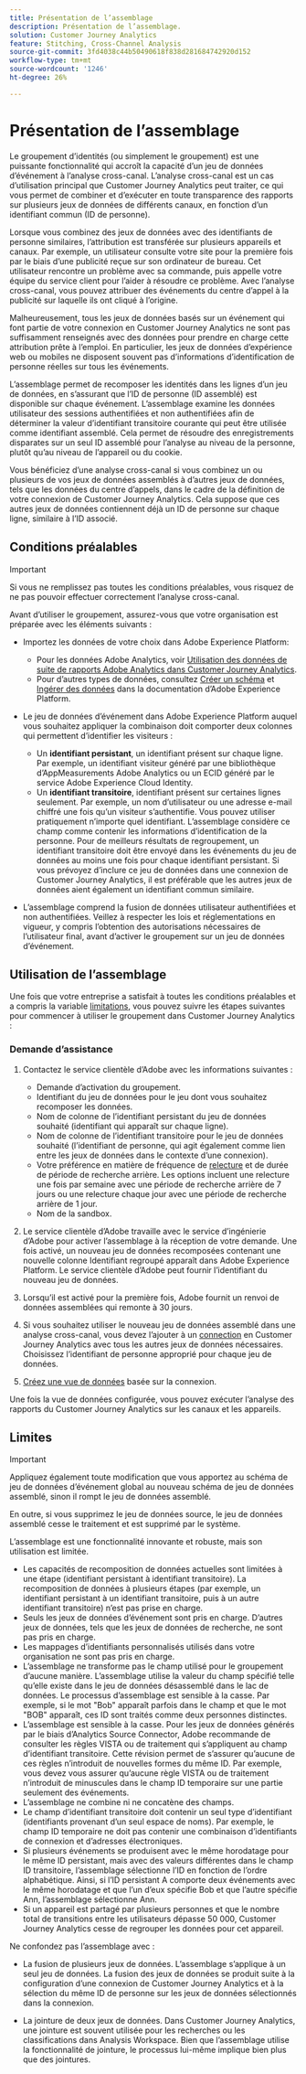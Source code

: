 ```yaml
---
title: Présentation de l’assemblage
description: Présentation de l’assemblage.
solution: Customer Journey Analytics
feature: Stitching, Cross-Channel Analysis
source-git-commit: 3fd4038c44b50490618f838d281684742920d152
workflow-type: tm+mt
source-wordcount: '1246'
ht-degree: 26%

---
```


# Présentation de l’assemblage

Le groupement d’identités (ou simplement le groupement) est une puissante fonctionnalité qui accroît la capacité d’un jeu de données d’événement à l’analyse cross-canal. L’analyse cross-canal est un cas d’utilisation principal que Customer Journey Analytics peut traiter, ce qui vous permet de combiner et d’exécuter en toute transparence des rapports sur plusieurs jeux de données de différents canaux, en fonction d’un identifiant commun (ID de personne).

Lorsque vous combinez des jeux de données avec des identifiants de personne similaires, l’attribution est transférée sur plusieurs appareils et canaux. Par exemple, un utilisateur consulte votre site pour la première fois par le biais d’une publicité reçue sur son ordinateur de bureau. Cet utilisateur rencontre un problème avec sa commande, puis appelle votre équipe du service client pour l’aider à résoudre ce problème. Avec l’analyse cross-canal, vous pouvez attribuer des événements du centre d’appel à la publicité sur laquelle ils ont cliqué à l’origine.

Malheureusement, tous les jeux de données basés sur un événement qui font partie de votre connexion en Customer Journey Analytics ne sont pas suffisamment renseignés avec des données pour prendre en charge cette attribution prête à l’emploi. En particulier, les jeux de données d’expérience web ou mobiles ne disposent souvent pas d’informations d’identification de personne réelles sur tous les événements.

L’assemblage permet de recomposer les identités dans les lignes d’un jeu de données, en s’assurant que l’ID de personne (ID assemblé) est disponible sur chaque événement. L’assemblage examine les données utilisateur des sessions authentifiées et non authentifiées afin de déterminer la valeur d’identifiant transitoire courante qui peut être utilisée comme identifiant assemblé. Cela permet de résoudre des enregistrements disparates sur un seul ID assemblé pour l’analyse au niveau de la personne, plutôt qu’au niveau de l’appareil ou du cookie.

Vous bénéficiez d’une analyse cross-canal si vous combinez un ou plusieurs de vos jeux de données assemblés à d’autres jeux de données, tels que les données du centre d’appels, dans le cadre de la définition de votre connexion de Customer Journey Analytics. Cela suppose que ces autres jeux de données contiennent déjà un ID de personne sur chaque ligne, similaire à l’ID associé.


## Conditions préalables

>[!IMPORTANT]
>
>Si vous ne remplissez pas toutes les conditions préalables, vous risquez de ne pas pouvoir effectuer correctement l’analyse cross-canal.

Avant d’utiliser le groupement, assurez-vous que votre organisation est préparée avec les éléments suivants :

* Importez les données de votre choix dans Adobe Experience Platform:

   * Pour les données Adobe Analytics, voir [Utilisation des données de suite de rapports Adobe Analytics dans Customer Journey Analytics](/help/getting-started/aa-vs-cja/aa-data-in-cja.md).
   * Pour d’autres types de données, consultez [Créer un schéma](https://experienceleague.adobe.com/docs/experience-platform/xdm/tutorials/create-schema-ui.html?lang=fr) et [Ingérer des données](https://experienceleague.adobe.com/docs/experience-platform/ingestion/home.html?lang=fr) dans la documentation d’Adobe Experience Platform.

* Le jeu de données d’événement dans Adobe Experience Platform auquel vous souhaitez appliquer la combinaison doit comporter deux colonnes qui permettent d’identifier les visiteurs :

   * Un **identifiant persistant**, un identifiant présent sur chaque ligne. Par exemple, un identifiant visiteur généré par une bibliothèque d’AppMeasurements Adobe Analytics ou un ECID généré par le service Adobe Experience Cloud Identity.
   * Un **identifiant transitoire**, identifiant présent sur certaines lignes seulement. Par exemple, un nom d’utilisateur ou une adresse e-mail chiffré une fois qu’un visiteur s’authentifie. Vous pouvez utiliser pratiquement n’importe quel identifiant. L’assemblage considère ce champ comme contenir les informations d’identification de la personne. Pour de meilleurs résultats de regroupement, un identifiant transitoire doit être envoyé dans les événements du jeu de données au moins une fois pour chaque identifiant persistant.
Si vous prévoyez d’inclure ce jeu de données dans une connexion de Customer Journey Analytics, il est préférable que les autres jeux de données aient également un identifiant commun similaire.

* L’assemblage comprend la fusion de données utilisateur authentifiées et non authentifiées. Veillez à respecter les lois et réglementations en vigueur, y compris l’obtention des autorisations nécessaires de l’utilisateur final, avant d’activer le groupement sur un jeu de données d’événement.


## Utilisation de l’assemblage

Une fois que votre entreprise a satisfait à toutes les conditions préalables et a compris la variable [limitations](#limitations), vous pouvez suivre les étapes suivantes pour commencer à utiliser le groupement dans Customer Journey Analytics :

### Demande d’assistance

1. Contactez le service clientèle d’Adobe avec les informations suivantes :

   * Demande d’activation du groupement.
   * Identifiant du jeu de données pour le jeu dont vous souhaitez recomposer les données.
   * Nom de colonne de l’identifiant persistant du jeu de données souhaité (identifiant qui apparaît sur chaque ligne).
   * Nom de colonne de l’identifiant transitoire pour le jeu de données souhaité (l’identifiant de personne, qui agit également comme lien entre les jeux de données dans le contexte d’une connexion).
   * Votre préférence en matière de fréquence de [relecture](explained.md) et de durée de période de recherche arrière. Les options incluent une relecture une fois par semaine avec une période de recherche arrière de 7 jours ou une relecture chaque jour avec une période de recherche arrière de 1 jour.
   * Nom de la sandbox.


2. Le service clientèle d’Adobe travaille avec le service d’ingénierie d’Adobe pour activer l’assemblage à la réception de votre demande. Une fois activé, un nouveau jeu de données recomposées contenant une nouvelle colonne Identifiant regroupé apparaît dans Adobe Experience Platform. Le service clientèle d’Adobe peut fournir l’identifiant du nouveau jeu de données.

3. Lorsqu’il est activé pour la première fois, Adobe fournit un renvoi de données assemblées qui remonte à 30 jours.

4. Si vous souhaitez utiliser le nouveau jeu de données assemblé dans une analyse cross-canal, vous devez l’ajouter à un [connection](../connections/overview.md) en Customer Journey Analytics avec tous les autres jeux de données nécessaires. Choisissez l’identifiant de personne approprié pour chaque jeu de données.

5. [Créez une vue de données](/help/data-views/create-dataview.md) basée sur la connexion.

<!-- To do: Paragraph on backfill once product and marketing determine the best way forward. -->

Une fois la vue de données configurée, vous pouvez exécuter l’analyse des rapports du Customer Journey Analytics sur les canaux et les appareils.

<!-- Uncomment once stitching UI is available (for limited testing)..

### Do It Yourself

|Positive|[!BADGE New Feature]{type=Positive before-title="false"}|

{{release-limited-testing-section}}

Alternatively, you can set up and use stitching through the Customer Journey Analytics user interface:

1. Go to the [Create and manage stitched datasets](stitching-ui.md) and follow steps to rekey your dataset.

2. [Create a connection](/help/connections/create-connection.md) in Customer Journey Analytics using the newly generated dataset and any other datasets that you want to include. Choose the correct person ID for each dataset.

3. [Create a connection](/help/connections/create-connection.md) in Customer Journey Analytics using the newly generated dataset and any other datasets that you want to include. Choose the correct person ID for each dataset.
   
4. [Create a data view](/help/data-views/create-dataview.md) based on the connection.

Once the data view is set up, the cross-channel analysis in Customer Journey Analytics is just like any other analysis in Customer Journey Analytics, except now the data operates across channels and devices.

-->


## Limites

>[!IMPORTANT]
>
>Appliquez également toute modification que vous apportez au schéma de jeu de données d’événement global au nouveau schéma de jeu de données assemblé, sinon il rompt le jeu de données assemblé.
>
>En outre, si vous supprimez le jeu de données source, le jeu de données assemblé cesse le traitement et est supprimé par le système.

L’assemblage est une fonctionnalité innovante et robuste, mais son utilisation est limitée.

* Les capacités de recomposition de données actuelles sont limitées à une étape (identifiant persistant à identifiant transitoire). La recomposition de données à plusieurs étapes (par exemple, un identifiant persistant à un identifiant transitoire, puis à un autre identifiant transitoire) n’est pas prise en charge.
* Seuls les jeux de données dʼévénement sont pris en charge. D’autres jeux de données, tels que les jeux de données de recherche, ne sont pas pris en charge.
* Les mappages d’identifiants personnalisés utilisés dans votre organisation ne sont pas pris en charge.
* L’assemblage ne transforme pas le champ utilisé pour le groupement d’aucune manière. L’assemblage utilise la valeur du champ spécifié telle qu’elle existe dans le jeu de données désassemblé dans le lac de données. Le processus dʼassemblage est sensible à la casse. Par exemple, si le mot &quot;Bob&quot; apparaît parfois dans le champ et que le mot &quot;BOB&quot; apparaît, ces ID sont traités comme deux personnes distinctes.
* L’assemblage est sensible à la casse. Pour les jeux de données générés par le biais d’Analytics Source Connector, Adobe recommande de consulter les règles VISTA ou de traitement qui s’appliquent au champ d’identifiant transitoire. Cette révision permet de s’assurer qu’aucune de ces règles n’introduit de nouvelles formes du même ID. Par exemple, vous devez vous assurer quʼaucune règle VISTA ou de traitement nʼintroduit de minuscules dans le champ ID temporaire sur une partie seulement des événements.
* L’assemblage ne combine ni ne concatène des champs.
* Le champ d’identifiant transitoire doit contenir un seul type d’identifiant (identifiants provenant d’un seul espace de noms). Par exemple, le champ ID temporaire ne doit pas contenir une combinaison dʼidentifiants de connexion et dʼadresses électroniques.
* Si plusieurs événements se produisent avec le même horodatage pour le même ID persistant, mais avec des valeurs différentes dans le champ ID transitoire, l’assemblage sélectionne l’ID en fonction de l’ordre alphabétique. Ainsi, si l’ID persistant A comporte deux événements avec le même horodatage et que l’un d’eux spécifie Bob et que l’autre spécifie Ann, l’assemblage sélectionne Ann.
* Si un appareil est partagé par plusieurs personnes et que le nombre total de transitions entre les utilisateurs dépasse 50 000, Customer Journey Analytics cesse de regrouper les données pour cet appareil.

Ne confondez pas l’assemblage avec :

* La fusion de plusieurs jeux de données. L’assemblage s’applique à un seul jeu de données. La fusion des jeux de données se produit suite à la configuration d’une connexion de Customer Journey Analytics et à la sélection du même ID de personne sur les jeux de données sélectionnés dans la connexion.

* La jointure de deux jeux de données. Dans Customer Journey Analytics, une jointure est souvent utilisée pour les recherches ou les classifications dans Analysis Workspace. Bien que l’assemblage utilise la fonctionnalité de jointure, le processus lui-même implique bien plus que des jointures.

